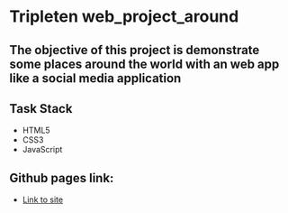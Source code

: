 # Tripleten web_project_around
## The objective of this project is demonstrate some places around the world with an web app like a social media application

## Task Stack

- HTML5
- CSS3
- JavaScript

## Github pages link:

- [Link to site](https://kaulysien.github.io/web_project_around/)